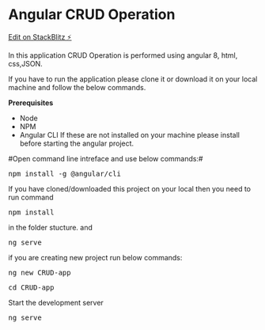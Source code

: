 # Angular CRUD Operation 

[Edit on StackBlitz ⚡️](https://stackblitz.com/edit/uiassignment-ryx97f)

<p>In this application CRUD Operation is performed using angular 8, html, css,JSON.</p>

If you have to run the application please clone it or download it on your local machine and follow the below commands.

**Prerequisites**
- Node
- NPM
- Angular CLI
If these are not installed on your machine please install before starting the angular project.

#Open command line intreface and use below commands:#
<pre>npm install -g @angular/cli</pre>
<p>If you have cloned/downloaded this project on your local then you need to run command <pre>npm install</pre> in the folder stucture.
and <pre>ng serve</pre>
if you are creating new project run below commands: 
<pre>ng new CRUD-app</pre>
<pre>cd CRUD-app</pre>
<bold>Start the development server</bold>
<pre>ng serve</pre>
